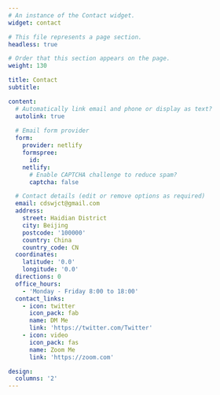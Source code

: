 ```yaml
---
# An instance of the Contact widget.
widget: contact

# This file represents a page section.
headless: true

# Order that this section appears on the page.
weight: 130

title: Contact
subtitle:

content:
  # Automatically link email and phone or display as text?
  autolink: true
  
  # Email form provider
  form:
    provider: netlify
    formspree:
      id:
    netlify:
      # Enable CAPTCHA challenge to reduce spam?
      captcha: false

  # Contact details (edit or remove options as required)
  email: cdswjct@gmail.com
  address:
    street: Haidian District
    city: Beijing
    postcode: '100000'
    country: China
    country_code: CN
  coordinates:
    latitude: '0.0'
    longitude: '0.0'
  directions: 0
  office_hours:
    - 'Monday - Friday 8:00 to 18:00'
  contact_links:
    - icon: twitter
      icon_pack: fab
      name: DM Me
      link: 'https://twitter.com/Twitter'
    - icon: video
      icon_pack: fas
      name: Zoom Me
      link: 'https://zoom.com'

design:
  columns: '2'
---
```

